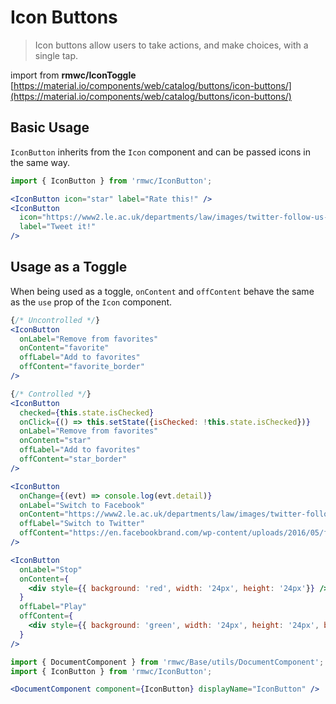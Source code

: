 # Icon Buttons

> Icon buttons allow users to take actions, and make choices, with a single tap.

import from **rmwc/IconToggle**  
[https://material.io/components/web/catalog/buttons/icon-buttons/](https://material.io/components/web/catalog/buttons/icon-buttons/)

## Basic Usage
`IconButton` inherits from the `Icon` component and can be passed icons in the same way.

```jsx render
import { IconButton } from 'rmwc/IconButton';

<IconButton icon="star" label="Rate this!" />
<IconButton
  icon="https://www2.le.ac.uk/departments/law/images/twitter-follow-us-icon"
  label="Tweet it!"
/>

```

## Usage as a Toggle

When being used as a toggle, `onContent` and `offContent` behave the same as the `use` prop of the `Icon` component.

```jsx render
{/* Uncontrolled */}
<IconButton
  onLabel="Remove from favorites"
  onContent="favorite"
  offLabel="Add to favorites"
  offContent="favorite_border"
/>

{/* Controlled */}
<IconButton
  checked={this.state.isChecked}
  onClick={() => this.setState({isChecked: !this.state.isChecked})}
  onLabel="Remove from favorites"
  onContent="star"
  offLabel="Add to favorites"
  offContent="star_border"
/>

<IconButton
  onChange={(evt) => console.log(evt.detail)}
  onLabel="Switch to Facebook"
  onContent="https://www2.le.ac.uk/departments/law/images/twitter-follow-us-icon"
  offLabel="Switch to Twitter"
  offContent="https://en.facebookbrand.com/wp-content/uploads/2016/05/flogo_rgb_hex-brc-site-250.png"
/>

<IconButton
  onLabel="Stop"
  onContent={
    <div style={{ background: 'red', width: '24px', height: '24px'}} />
  }
  offLabel="Play"
  offContent={
    <div style={{ background: 'green', width: '24px', height: '24px', borderRadius: '50%' }} />
  }
/>
```

```jsx renderOnly
import { DocumentComponent } from 'rmwc/Base/utils/DocumentComponent';
import { IconButton } from 'rmwc/IconButton';

<DocumentComponent component={IconButton} displayName="IconButton" />
```
